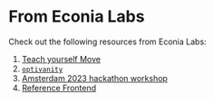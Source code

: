 # From Econia Labs

Check out the following resources from Econia Labs:

1. [Teach yourself Move]
1. [`optivanity`]
1. [Amsterdam 2023 hackathon workshop]
1. [Reference Frontend]

[amsterdam 2023 hackathon workshop]: https://github.com/econia-labs/amsterdam-2023-demo
[teach yourself move]: https://github.com/econia-labs/teach-yourself-move
[`optivanity`]: https://github.com/econia-labs/optivanity
[Reference Frontend]: https://github.com/econia-labs/econia-frontend
